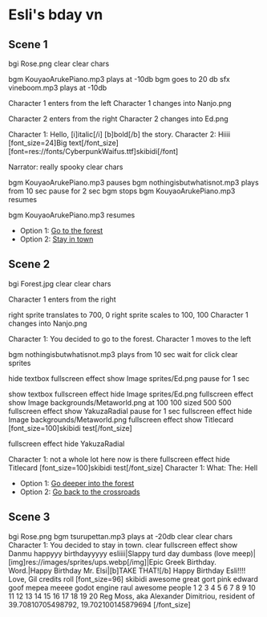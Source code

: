 # Esli's bday vn

## Scene 1

bgi Rose.png
clear
clear chars

bgm KouyaoArukePiano.mp3 plays at -10db
bgm goes to 20 db
sfx vineboom.mp3 plays at -10db

Character 1 enters from the left
Character 1 changes into Nanjo.png

Character 2 enters from the right
Character 2 changes into Ed.png

Character 1: Hello, [i]italic[/i] [b]bold[/b] the story.
Character 2: Hiiii [font_size=24]Big text[/font_size] [font=res://fonts/CyberpunkWaifus.ttf]skibidi[/font]

<!-- Narrator: This is a comment. -->
Narrator: really spooky
clear chars
<!-- you MUST introduce the characters again if you clear chars -->
bgm KouyaoArukePiano.mp3 pauses
bgm nothingisbutwhatisnot.mp3 plays from 10 sec
pause for 2 sec
bgm stops
bgm KouyaoArukePiano.mp3 resumes
<!-- wont save the position of nothingisbutwhatisnot, also will override the audio volume with new volume-->
bgm KouyaoArukePiano.mp3 resumes

* Option 1: [Go to the forest](#scene-2)
* Option 2: [Stay in town](#scene-3)

## Scene 2

bgi Forest.jpg
clear
clear chars

Character 1 enters from the right
<!-- By default, left sprite is at 0,0, right sprite is at 1024, 0, both have a scale of 700, 1000 -->
right sprite translates to 700, 0
right sprite scales to 100, 100
Character 1 changes into Nanjo.png

Character 1: You decided to go to the forest.
Character 1 moves to the left
<!-- this will NOT carry over the transforms -->
bgm nothingisbutwhatisnot.mp3 plays from 10 sec
wait for click
clear sprites

hide textbox
fullscreen effect show Image sprites/Ed.png
pause for 1 sec
<!-- no support for 1 min 1 hour etc, this just tells you what the units are -->
show textbox
fullscreen effect hide Image sprites/Ed.png
fullscreen effect show Image backgrounds/Metaworld.png at 100 100 sized 500 500
fullscreen effect show YakuzaRadial
pause for 1 sec
fullscreen effect hide Image backgrounds/Metaworld.png
fullscreen effect show Titlecard [font_size=100]skibidi test[/font_size]
<!-- hide specificity must always be lesser than or equal to the specificity of the corresponding show, i.e. im just checking if its a substring :skull:-->
fullscreen effect hide YakuzaRadial

Character 1: not a whole lot here now is there
fullscreen effect hide Titlecard [font_size=100]skibidi test[/font_size]
Character 1: What: The: Hell


* Option 1: [Go deeper into the forest](#scene-4)
* Option 2: [Go back to the crossroads](#scene-1)

## Scene 3

bgi Rose.png
bgm tsurupettan.mp3 plays at -20db
clear
clear chars
Character 1: You decided to stay in town.
clear
fullscreen effect show Danmu happyyy birthdayyyyy esliiii|Slappy turd day dumbass (love meep)|[img]res://images/sprites/ups.webp[/img]|Epic Greek Birthday. Word.|Happy Birthday Mr. Elsi|[b]TAKE THAT![/b] Happy Birthday Esli!!!!  Love, Gil
credits roll
[font_size=96]
skibidi
awesome
great
gort
pink
edward
goof
mepea
meeee
godot engine
raul
awesome people
1
2
3
4
5
6
7
8
9
10
11
12
13
14
15
16
17
18
19
20
Reg Moss, aka Alexander Dimitriou, resident of 39.70810705498792, 19.702100145879694
[/font_size]
